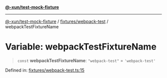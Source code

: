 [**@-xun/test-mock-fixture**](../../../README.md)

***

[@-xun/test-mock-fixture](../../../README.md) / [fixtures/webpack-test](../README.md) / webpackTestFixtureName

# Variable: webpackTestFixtureName

> `const` **webpackTestFixtureName**: `"webpack-test"` = `'webpack-test'`

Defined in: [fixtures/webpack-test.ts:15](https://github.com/Xunnamius/test-utils/blob/42ca751c587603f2d187a75074f79266154d176a/packages/test-mock-fixture/src/fixtures/webpack-test.ts#L15)
